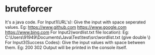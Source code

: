# bruteforcer
It's a java code.
For Input1(URL's): Give the input with space seperated values. Eg: https://www.github.com https://www.google.com https://www.bing.com
For Input2(wordlist.txt file location): Eg: C:\\Users\\91949\\Documents\\Java\\Test\\test\\src\\wordlist.txt (give double \\\)
For Input3(Success Codes): Give the input values with space between them. Eg: 200 302
Output will be printed in the console itself.
